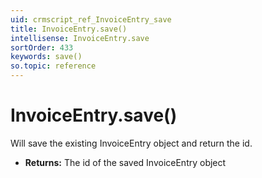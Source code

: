 ```yaml
---
uid: crmscript_ref_InvoiceEntry_save
title: InvoiceEntry.save()
intellisense: InvoiceEntry.save
sortOrder: 433
keywords: save()
so.topic: reference
---
```


# InvoiceEntry.save()

Will save the existing InvoiceEntry object and return the id.

* **Returns:** The id of the saved InvoiceEntry object

